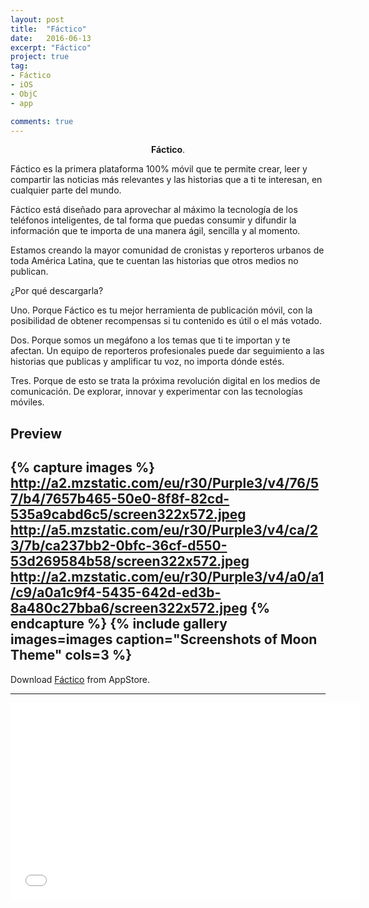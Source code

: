 ```yaml
---
layout: post
title:  "Fáctico"
date:   2016-06-13
excerpt: "Fáctico"
project: true
tag:
- Fáctico 
- iOS
- ObjC
- app

comments: true
---
```


    
<center><b>Fáctico</b>.</center>
     
 
Fáctico es la primera plataforma 100% móvil que te permite crear, leer y compartir las noticias más relevantes y las historias que a ti te interesan, en cualquier parte del mundo. 

Fáctico está diseñado para aprovechar al máximo la tecnología de los teléfonos inteligentes, de tal forma que puedas consumir y difundir la información que te importa de una manera ágil, sencilla y al momento. 

Estamos creando la mayor comunidad de cronistas y reporteros urbanos de toda América Latina, que te cuentan las historias que otros medios no publican. 

¿Por qué descargarla?

Uno. Porque Fáctico es tu mejor herramienta de publicación móvil, con la posibilidad de obtener recompensas si tu contenido es útil o el más votado. 

Dos. Porque somos un megáfono a los temas que ti te importan y te afectan. Un equipo de reporteros profesionales puede dar seguimiento a las historias que publicas y amplificar tu voz, no importa dónde estés. 

Tres. Porque de esto se trata la próxima revolución digital en los medios de comunicación. De explorar, innovar y experimentar con las tecnologías móviles.



## Preview

{% capture images %}
	http://a2.mzstatic.com/eu/r30/Purple3/v4/76/57/b4/7657b465-50e0-8f8f-82cd-535a9cabd6c5/screen322x572.jpeg
	http://a5.mzstatic.com/eu/r30/Purple3/v4/ca/23/7b/ca237bb2-0bfc-36cf-d550-53d269584b58/screen322x572.jpeg
	http://a2.mzstatic.com/eu/r30/Purple3/v4/a0/a1/c9/a0a1c9f4-5435-642d-ed3b-8a480c27bba6/screen322x572.jpeg
{% endcapture %}
{% include gallery images=images caption="Screenshots of Moon Theme" cols=3 %}
---

  
      
Download  [Fáctico](https://itunes.apple.com/es/app/factico/id932967054?mt=8) from AppStore.      


---

<iframe width="560" height="315" src="//www.youtube.com/embed/59qrE3CPfrI" frameborder="0"> </iframe>


